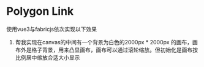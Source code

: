 # Polygon Link

使用vue3与fabricjs依次实现以下效果

1. 帮我实现在canvas的中间有一个背景为白色的2000px \* 2000px 的画布，画布外是格子背景，用来凸显画布，画布可以通过滚轮缩放。但初始化是画布按比例居中缩放合适大小显示
